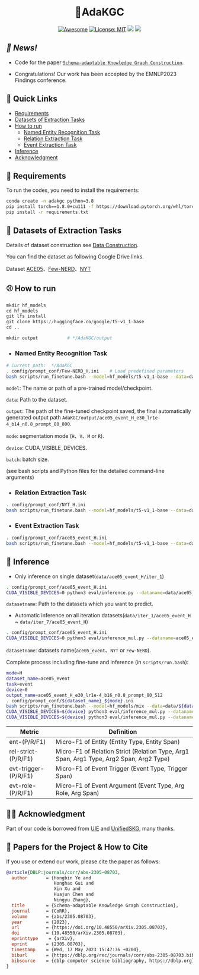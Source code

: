 
<h1 align="center"> 🎇AdaKGC 
</h1>
<div align="center">
     
   [![Awesome](https://awesome.re/badge.svg)]() 
   [![License: MIT](https://img.shields.io/badge/License-MIT-green.svg)](https://opensource.org/licenses/MIT)
   ![](https://img.shields.io/github/last-commit/zjunlp/AdaKGC?color=green) 
   ![](https://img.shields.io/badge/PRs-Welcome-red) 
</div>

## *👋 News!*

- Code for the paper [`Schema-adaptable Knowledge Graph Construction`](https://arxiv.org/abs/2305.08703).

- Congratulations! Our work has been accepted by the EMNLP2023 Findings conference.


## 🎉 Quick Links

* [Requirements](#requirements)
* [Datasets of Extraction Tasks](#datasets-of-extraction-tasks)
* [How to run](#how-to-run)
  * [Named Entity Recognition Task](#ner)
  * [Relation Extraction Task](#re)
  * [Event Extraction Task](#ee)
* [Inference](#inference)
* [Acknowledgment](#acknowledgment)

## 🎈 Requirements

<a id="requirements"></a>

To run the codes, you need to install the requirements:

```bash
conda create -n adakgc python=3.8
pip install torch==1.8.0+cu111 -f https://download.pytorch.org/whl/torch_stable.html
pip install -r requirements.txt

```

## 🎏 Datasets of Extraction Tasks

<a id="datasets-of-extraction-tasks"></a>

Details of dataset construction see [Data Construction](./dataset_construct/README.md).

You can find the dataset as following Google Drive links.

Dataset [ACE05](https://drive.google.com/file/d/14ESd_mjx8PG6E7ls3bxWYuNiPhYWBqlJ/view?usp=sharing)、[Few-NERD](https://drive.google.com/file/d/1K6ZZoJj_FofdqZSLgE6mlHHS3bLWM90Z/view?usp=sharing)、[NYT](https://drive.google.com/file/d/1_x8efbnt5ljaAtUIlqi3T_AVT3nZqoKT/view?usp=sharing)

## ⚾ How to run

<a id="how-to-run"></a>

```python
mkdir hf_models
cd hf_models
git lfs install
git clone https://huggingface.co/google/t5-v1_1-base
cd ..

mkdir output           # */AdaKGC/output
```

+ ### Named Entity Recognition Task

  <a id="ner"></a>

```bash
# Current path:  */AdaKGC
. config/prompt_conf/Few-NERD_H.ini    # Load predefined parameters
bash scripts/run_finetune.bash --model=hf_models/t5-v1_1-base --data=data/Few-NERD_H/iter_1 --output=output/Few-NERD --mode=H --device=0 --batch=16

```

`model`:  The name or path of a pre-trained model/checkpoint.

`data`: Path to the dataset.

`output`: The path of the fine-tuned checkpoint saved, the final automatically generated output path `AdaKGC/output/ace05_event_H_e30_lr1e-4_b14_n0.8_prompt_80_800`.

`mode`: segmentation mode (`H`、`V`、`M` or `R`).

`device`: CUDA_VISIBLE_DEVICES.

`batch`: batch size.

(see bash scripts and Python files for the detailed command-line arguments)

+ ### Relation Extraction Task

  <a id="re"></a>

```bash
. config/prompt_conf/NYT_H.ini  
bash scripts/run_finetune.bash --model=hf_models/t5-v1_1-base --data=data/NYT_H/iter_1 --output=output/NYT --mode=H --device=0 --batch=16
```

+ ### Event Extraction Task

  <a id="ee"></a>

```bash
. config/prompt_conf/ace05_event_H.ini  
bash scripts/run_finetune.bash --model=hf_models/t5-v1_1-base --data=data/ace05_event_H/iter_1 --output=output/ace05_event --mode=H --device=0 --batch=16
```

## 🎰 Inference

<a id="inference"></a>

* Only inference on single dataset(`data/ace05_event_H/iter_1`)

```bash
. config/prompt_conf/ace05_event_H.ini
CUDA_VISIBLE_DEVICES=0 python3 eval/inference.py --dataname=data/ace05_event_H/iter_1 --model=output/ace05_event_H_e30_lr1e-4_b16_n0.8_prompt_80_512 --task=event --cuda=0 --mode=H --use_ssi=${use_ssi} --use_task=${use_task} --use_prompt=${use_prompt} --prompt_len=${prompt_len} --prompt_dim=${prompt_dim}

```

`datasetname`: Path to the datasets which you want to predict.

* Automatic inference on all iteration datasets(`data/iter_1/ace05_event_H` ~ `data/iter_7/ace05_event_H`)

```bash
. config/prompt_conf/ace05_event_H.ini
CUDA_VISIBLE_DEVICES=0 python3 eval/inference_mul.py --dataname=ace05_event --model=output/ace05_event_H_e30_lr1e-4_b16_n0.8_prompt_80_512 --task=event --cuda=0 --mode=H --use_ssi=${use_ssi} --use_task=${use_task} --use_prompt=${use_prompt} --prompt_len=${prompt_len} --prompt_dim=${prompt_dim}

```

`datasetname`: datasets name(`ace05_event`、`NYT` or `Few-NERD`).

Complete process including fine-tune and inference (in `scripts/run.bash`):

```bash
mode=H
dataset_name=ace05_event
task=event
device=0
output_name=ace05_event_H_e30_lr1e-4_b16_n0.8_prompt_80_512
. config/prompt_conf/${dataset_name}_${mode}.ini 
bash scripts/run_finetune.bash --model=hf_models/mix --data=data/${dataset_name}_${mode}/iter_1 --output=output/${dataset_name} --mode=${mode} --device=${device} 
CUDA_VISIBLE_DEVICES=${device} python3 eval/inference_mul.py --dataname=${dataset_name} --model=${output_name} --task=${task} --mode=${mode} --use_ssi=${use_ssi} --use_task=${use_task} --use_prompt=${use_prompt} --prompt_len=${prompt_len} --prompt_dim=${prompt_dim}
CUDA_VISIBLE_DEVICES=${device} python3 eval/inference_mul.py --dataname=${dataset_name} --model=${output_name} --task=${task} --mode=${mode} --CD --use_ssi=${use_ssi} --use_task=${use_task} --use_prompt=${use_prompt} --prompt_len=${prompt_len} --prompt_dim=${prompt_dim}


```

| Metric               | Definition                                                                              |
| -------------------- | --------------------------------------------------------------------------------------- |
| ent-(P/R/F1)         | Micro-F1 of Entity (Entity Type, Entity Span)                                           |
| rel-strict-(P/R/F1)  | Micro-F1 of Relation Strict (Relation Type, Arg1 Span, Arg1 Type, Arg2 Span, Arg2 Type) |
| evt-trigger-(P/R/F1) | Micro-F1 of Event Trigger (Event Type, Trigger Span)                                    |
| evt-role-(P/R/F1)    | Micro-F1 of Event Argument (Event Type, Arg Role, Arg Span)                             |

## 🏳‍🌈 Acknowledgment

<a id="acknowledgment"></a>

Part of our code is borrowed from [UIE](https://github.com/universal-ie/UIE) and [UnifiedSKG](https://github.com/hkunlp/unifiedskg), many thanks.

## 🚩 Papers for the Project & How to Cite

If you use or extend our work, please cite the paper as follows:

```bibtex
@article{DBLP:journals/corr/abs-2305-08703,
  author       = {Hongbin Ye and
                  Honghao Gui and
                  Xin Xu and
                  Huajun Chen and
                  Ningyu Zhang},
  title        = {Schema-adaptable Knowledge Graph Construction},
  journal      = {CoRR},
  volume       = {abs/2305.08703},
  year         = {2023},
  url          = {https://doi.org/10.48550/arXiv.2305.08703},
  doi          = {10.48550/arXiv.2305.08703},
  eprinttype    = {arXiv},
  eprint       = {2305.08703},
  timestamp    = {Wed, 17 May 2023 15:47:36 +0200},
  biburl       = {https://dblp.org/rec/journals/corr/abs-2305-08703.bib},
  bibsource    = {dblp computer science bibliography, https://dblp.org}
}
```
